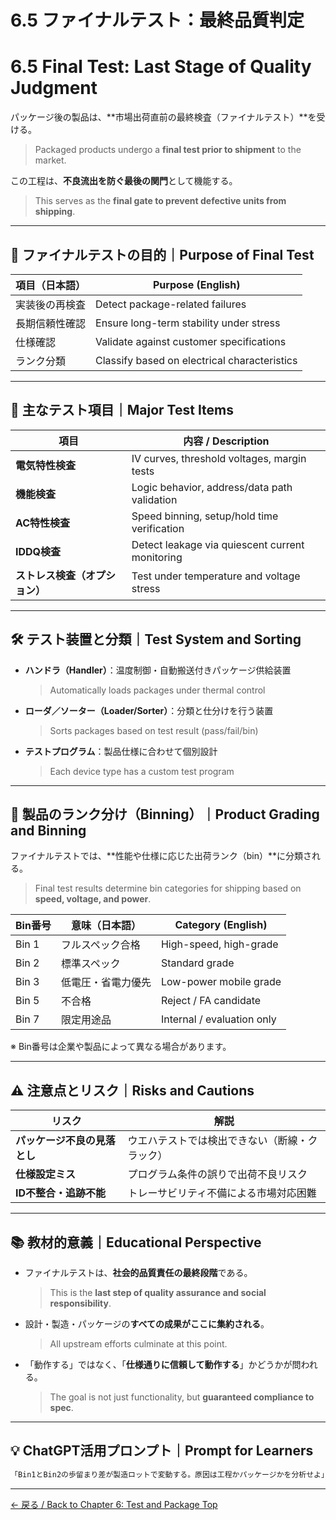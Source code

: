 # 6.5 ファイナルテスト：最終品質判定  
# 6.5 Final Test: Last Stage of Quality Judgment

パッケージ後の製品は、**市場出荷直前の最終検査（ファイナルテスト）**を受ける。  
> Packaged products undergo a **final test prior to shipment** to the market.

この工程は、**不良流出を防ぐ最後の関門**として機能する。  
> This serves as the **final gate to prevent defective units from shipping**.

---

## 🎯 ファイナルテストの目的｜Purpose of Final Test

| 項目（日本語） | Purpose (English) |
|----------------|-------------------|
| 実装後の再検査 | Detect package-related failures |
| 長期信頼性確認 | Ensure long-term stability under stress |
| 仕様確認 | Validate against customer specifications |
| ランク分類 | Classify based on electrical characteristics |

---

## 🧪 主なテスト項目｜Major Test Items

| 項目 | 内容 / Description |
|------|--------------------|
| **電気特性検査** | IV curves, threshold voltages, margin tests |
| **機能検査** | Logic behavior, address/data path validation |
| **AC特性検査** | Speed binning, setup/hold time verification |
| **IDDQ検査** | Detect leakage via quiescent current monitoring |
| **ストレス検査（オプション）** | Test under temperature and voltage stress |

---

## 🛠️ テスト装置と分類｜Test System and Sorting

- **ハンドラ（Handler）**：温度制御・自動搬送付きパッケージ供給装置  
  > Automatically loads packages under thermal control  
- **ローダ／ソーター（Loader/Sorter）**：分類と仕分けを行う装置  
  > Sorts packages based on test result (pass/fail/bin)  
- **テストプログラム**：製品仕様に合わせて個別設計  
  > Each device type has a custom test program  

---

## 🔁 製品のランク分け（Binning）｜Product Grading and Binning

ファイナルテストでは、**性能や仕様に応じた出荷ランク（bin）**に分類される。  
> Final test results determine bin categories for shipping based on **speed, voltage, and power**.

| Bin番号 | 意味（日本語） | Category (English) |
|---------|----------------|--------------------|
| Bin 1 | フルスペック合格 | High-speed, high-grade |
| Bin 2 | 標準スペック | Standard grade |
| Bin 3 | 低電圧・省電力優先 | Low-power mobile grade |
| Bin 5 | 不合格 | Reject / FA candidate |
| Bin 7 | 限定用途品 | Internal / evaluation only |

※ Bin番号は企業や製品によって異なる場合があります。

---

## ⚠️ 注意点とリスク｜Risks and Cautions

| リスク | 解説 |
|--------|------|
| **パッケージ不良の見落とし** | ウエハテストでは検出できない（断線・クラック） |
| **仕様設定ミス** | プログラム条件の誤りで出荷不良リスク |
| **ID不整合・追跡不能** | トレーサビリティ不備による市場対応困難 |

---

## 📚 教材的意義｜Educational Perspective

- ファイナルテストは、**社会的品質責任の最終段階**である。  
  > This is the **last step of quality assurance and social responsibility**.

- 設計・製造・パッケージの**すべての成果がここに集約される**。  
  > All upstream efforts culminate at this point.

- 「動作する」ではなく、「**仕様通りに信頼して動作する**」かどうかが問われる。  
  > The goal is not just functionality, but **guaranteed compliance to spec**.

---

## 💡 ChatGPT活用プロンプト｜Prompt for Learners

```markdown
「Bin1とBin2の歩留まり差が製造ロットで変動する。原因は工程かパッケージかを分析せよ」
```

---

[← 戻る / Back to Chapter 6: Test and Package Top](./README.md)


